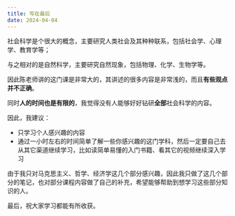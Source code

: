 ```yaml
---
title: 写在最后
date: 2024-04-04
---
```


社会科学是个很大的概念，主要研究人类社会及其种种联系，包括社会学、心理学、教育学等；

与之相对的是自然科学，主要研究自然现象，包括物理、化学、生物学等。

因此陈老师讲的这门课是非常大的，其讲述的很多内容是非常浅的，而且**有些观点并不正确**。

同时**人的时间也是有限的**，我觉得没有人能够好好钻研**全部**社会科学的内容。

因此，我建议：

- 只学习个人感兴趣的内容
- 通过一小时左右的时间简单了解一些你感兴趣的这门学科，然后一定要自己去从其它渠道继续学习，比如读简单易懂的入门书籍、看其它的视频继续深入学习

由于我只对马克思主义、哲学、经济学这几个部分感兴趣，因此我只做了这几个部分的笔记，也对部分课程内容做了自己的补充，希望能够帮助到想学习这些部分知识的人。

最后，祝大家学习都能有所收获。